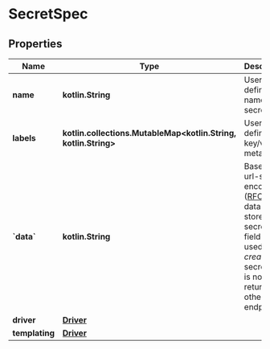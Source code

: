 
# SecretSpec

## Properties
Name | Type | Description | Notes
------------ | ------------- | ------------- | -------------
**name** | **kotlin.String** | User-defined name of the secret. |  [optional]
**labels** | **kotlin.collections.MutableMap&lt;kotlin.String, kotlin.String&gt;** | User-defined key/value metadata. |  [optional]
**&#x60;data&#x60;** | **kotlin.String** | Base64-url-safe-encoded ([RFC 4648](https://tools.ietf.org/html/rfc4648#section-5)) data to store as secret.  This field is only used to _create_ a secret, and is not returned by other endpoints.  |  [optional]
**driver** | [**Driver**](Driver.md) |  |  [optional]
**templating** | [**Driver**](Driver.md) |  |  [optional]



